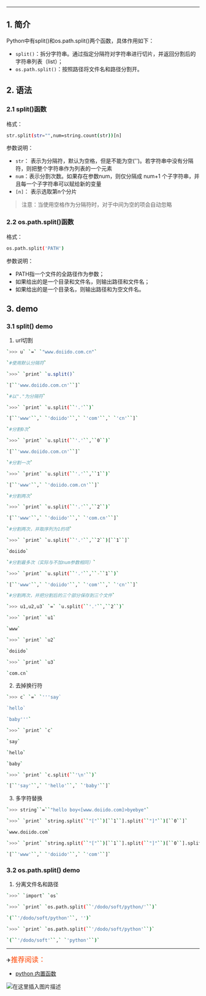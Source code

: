 

---
## 1. 简介

Python中有split()和os.path.split()两个函数，具体作用如下：  
- `split()`：拆分字符串。通过指定分隔符对字符串进行切片，并返回分割后的字符串列表（list）；
- `os.path.split()`：按照路径将文件名和路径分割开。

## 2. 语法

### 2.1 split()函数

格式：
```bash
str.split(str="",num=string.count(str))[n]
```

参数说明：  
- `str`：   表示为分隔符，默认为空格，但是不能为空('')。若字符串中没有分隔符，则把整个字符串作为列表的一个元素  
- `num`：表示分割次数。如果存在参数num，则仅分隔成 num+1 个子字符串，并且每一个子字符串可以赋给新的变量  
- `[n]`：   表示选取第n个分片

> 注意：当使用空格作为分隔符时，对于中间为空的项会自动忽略

### 2.2 os.path.split()函数  

格式：
```bash
os.path.split('PATH')
```


参数说明：

*  PATH指一个文件的全路径作为参数；
*  如果给出的是一个目录和文件名，则输出路径和文件名；
*  如果给出的是一个目录名，则输出路径和为空文件名。

## 3. demo

### 3.1 split() demo
1. url切割

```bash
`>>> u` `=` `"www.doiido.com.cn"`

`#使用默认分隔符`

`>>>` `print` `u.split()`

`[``'www.doiido.com.cn'``]`

`#以"."为分隔符`

`>>>` `print` `u.split(``'.'``)`

`[``'www'``,` `'doiido'``,` `'com'``,` `'cn'``]`

`#分割0次`

`>>>` `print` `u.split(``'.'``,``0``)`

`[``'www.doiido.com.cn'``]`

`#分割一次`

`>>>` `print` `u.split(``'.'``,``1``)`

`[``'www'``,` `'doiido.com.cn'``]`

`#分割两次`

`>>>` `print` `u.split(``'.'``,``2``)`

`[``'www'``,` `'doiido'``,` `'com.cn'``]`

`#分割两次，并取序列为1的项`

`>>>` `print` `u.split(``'.'``,``2``)[``1``]`

`doiido`

`#分割最多次（实际与不加num参数相同）`

`>>>` `print` `u.split(``'.'``,``-``1``)`

`[``'www'``,` `'doiido'``,` `'com'``,` `'cn'``]`

`#分割两次，并把分割后的三个部分保存到三个文件`

`>>> u1,u2,u3` `=` `u.split(``'.'``,``2``)`

`>>>` `print` `u1`

`www`

`>>>` `print` `u2`

`doiido`

`>>>` `print` `u3`

`com.cn`
```


2. 去掉换行符

```bash
`>>> c` `=` `'''say`

`hello`

`baby'''`

`>>>` `print` `c`

`say`

`hello`

`baby`

`>>>` `print` `c.split(``'\n'``)`

`[``'say'``,` `'hello'``,` `'baby'``]`
```

3. 多字符替换
```bash
`>>> string``=``"hello boy<[www.doiido.com]>byebye"`

`>>>` `print` `string.split(``"["``)[``1``].split(``"]"``)[``0``]`

`www.doiido.com`

`>>>` `print` `string.split(``"["``)[``1``].split(``"]"``)[``0``].split(``"."``)`

`[``'www'``,` `'doiido'``,` `'com'``]`
```

### 3.2 os.path.split() demo
1. 分离文件名和路径
```bash
`>>>` `import` `os`

`>>>` `print` `os.path.split(``'/dodo/soft/python/'``)`

`(``'/dodo/soft/python'``, '')`

`>>>` `print` `os.path.split(``'/dodo/soft/python'``)`

`(``'/dodo/soft'``,` `'python'``)`
```

----

✈<font color=	#FF4500 size=4 style="font-family:Courier New">推荐阅读：</font>


 - [python 内置函数](https://blog.csdn.net/xixihahalelehehe/article/details/104913051)

![在这里插入图片描述](https://img-blog.csdnimg.cn/0bd917e7997442b6a8d498db7d766984.gif#pic_center)

